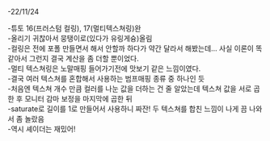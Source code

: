 -22/11/24  

-튜토 16(프러스텀 컬링), 17(멀티텍스쳐링)완  
-올리기 귀찮아서 뭉탱이로(있다가 유링게슝)올림  
-컬링은 전에 포폴 만들면서 해서 안할까 하다가 약간 달라서 해봤는데... 사실 이론이 똑같아서 그런지 결국 계산을 좀 더할 뿐이었다.  
-멀티 텍스쳐링은 노말매핑 들어가기전에 맛보기 같은 느낌이였다.  
-결국 여러 텍스쳐를 혼합해서 사용하는 범프매핑 종류 중 하나인 듯  
-처음엔 텍스쳐 개수 만큼 컬러를 나눈 값을 더하는 건 줄 알았는데 텍스쳐 값을 서로 곱한 후 모니터 감마 보정을 마지막에 곱한 뒤  
-saturate로 길이를 1로 만들어서 사용하니 짜잔! 두 텍스쳐를 합친 느낌이 나게 끔 나와서 좀 놀랐음  
-역시 셰이더는 재밌어!  
